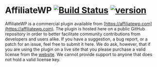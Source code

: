 AffiliateWP
[![Build Status](https://travis-ci.org/AffiliateWP/AffiliateWP.svg?branch=master)](https://travis-ci.org/AffiliateWP/AffiliateWP)
[![version](https://img.shields.io/badge/version-v2.1.4.2-blue.svg)](https://github.com/AffiliateWP/AffiliateWP)
============

AffiliateWP is a commercial plugin available from [https://affiliatewp.com](https://affiliatewp.com). The plugin is hosted here on a public GitHub repository in order to better facilitate community contributions from developers and users alike. If you have a suggestion, a bug report, or a patch for an issue, feel free to submit it here. We do ask, however, that if you are using the plugin on a live site that you please purchase a valid license from the [website](https://affiliatewp.com). We cannot provide support to anyone that does not hold a valid license key.
